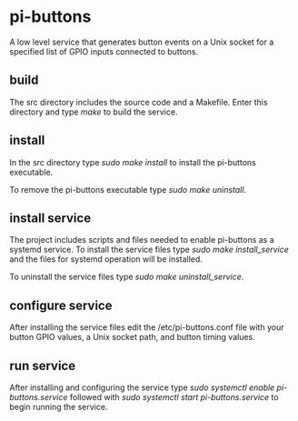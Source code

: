 # pi-buttons

A low level service that generates button events on a Unix socket for a
specified list of GPIO inputs connected to buttons.


## build

The src directory includes the source code and a Makefile. Enter this directory
and type *make* to build the service.


## install

In the src directory type *sudo make install* to install the pi-buttons executable.

To remove the pi-buttons executable type *sudo make uninstall*.


## install service

The project includes scripts and files needed to enable pi-buttons as a systemd
service. To install the service files type *sudo make install_service* and the
files for systemd operation will be installed.

To uninstall the service files type *sudo make uninstall_service*.


## configure service

After installing the service files edit the /etc/pi-buttons.conf file with your button
GPIO values, a Unix socket path, and button timing values.


## run service

After installing and configuring the service type *sudo systemctl enable pi-buttons.service*
followed with *sudo systemctl start pi-buttons.service* to begin running the
service.
